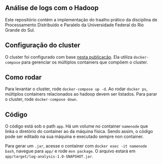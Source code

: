 ## Análise de logs com o Hadoop

Este repositório contém a implementação do traalho prático da disciplina de Processamento Distribuído e Paralelo da Universidade Federal do Rio Grande do Sul.

## Configuração do cluster

O cluster foi configurado com base [nesta publicação](https://clubhouse.io/developer-how-to/how-to-set-up-a-hadoop-cluster-in-docker/). Ela utiliza `docker-compose` para gerenciar os múltiplos containers que compõem o cluster.

## Como rodar

Para levantar o cluster, rode `docker-compose up -d`. Ao rodar `docker ps`, múltiplos containers relacionados ao hadoop devem ser listados. Para parar o cluster, rode `docker-compose down`.

## Código

O código está sob o path `app`. Há um volume no container `namenode` que linka o diretório do container ao da máquina física. Sendo assim, o código pode ser editado na sua máquina e executado sempre non container.

Para gerar um `.jar`, acesse o container com `docker exec -it namenode bash`, navegue para `app/` e rode `mvn package`. O arquivo estará em `app/target/log-analysis-1.0-SNAPSHOT.jar`.
